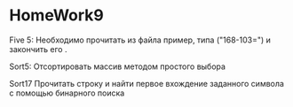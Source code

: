 # HomeWork9

Five 5:
Необходимо прочитать из файла пример, типа ("168-103=")  и закончить его .

Sort5:
Отсортировать массив методом простого выбора

Sort17
Прочитать строку и найти первое вхождение заданного символа с помощью бинарного поиска
